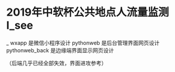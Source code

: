 # 2019年中软杯公共地点人流量监测 I_see
_ wxapp  是微信小程序设计
pythonweb  是后台管理界面网页设计
pythonweb_back  是边缘端界面显示网页设计

（后端几乎已经全部失效，界面进攻参考）

